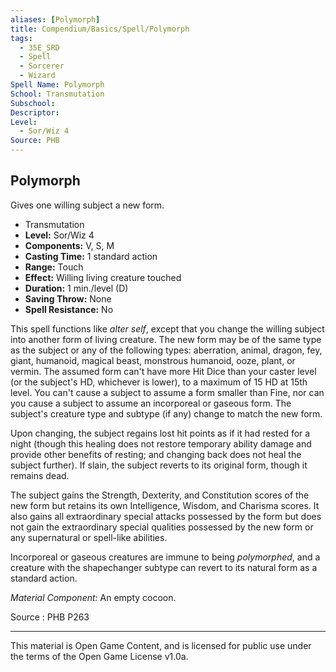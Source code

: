 ```yaml
---
aliases: [Polymorph]
title: Compendium/Basics/Spell/Polymorph
tags: 
  - 35E_SRD
  - Spell
  - Sorcerer
  - Wizard
Spell Name: Polymorph
School: Transmutation
Subschool: 
Descriptor: 
Level:
  - Sor/Wiz 4
Source: PHB
---
```


## Polymorph

Gives one willing subject a new form.

*   Transmutation
*   **Level:** Sor/Wiz 4
*   **Components:** V, S, M
*   **Casting Time:** 1 standard action
*   **Range:** Touch
*   **Effect:** Willing living creature touched
*   **Duration:** 1 min./level (D)
*   **Saving Throw:** None
*   **Spell Resistance:** No

This spell functions like *alter self*, except that you change the willing subject into another form of living creature. The new form may be of the same type as the subject or any of the following types: aberration, animal, dragon, fey, giant, humanoid, magical beast, monstrous humanoid, ooze, plant, or vermin. The assumed form can't have more Hit Dice than your caster level (or the subject's HD, whichever is lower), to a maximum of 15 HD at 15th level. You can't cause a subject to assume a form smaller than Fine, nor can you cause a subject to assume an incorporeal or gaseous form. The subject's creature type and subtype (if any) change to match the new form.

Upon changing, the subject regains lost hit points as if it had rested for a night (though this healing does not restore temporary ability damage and provide other benefits of resting; and changing back does not heal the subject further). If slain, the subject reverts to its original form, though it remains dead.

The subject gains the Strength, Dexterity, and Constitution scores of the new form but retains its own Intelligence, Wisdom, and Charisma scores. It also gains all extraordinary special attacks possessed by the form but does not gain the extraordinary special qualities possessed by the new form or any supernatural or spell-like abilities.

Incorporeal or gaseous creatures are immune to being *polymorphed*, and a creature with the shapechanger subtype can revert to its natural form as a standard action.

*Material Component:* An empty cocoon.

Source : PHB P263

---

This material is Open Game Content, and is licensed for public use under  
the terms of the Open Game License v1.0a.
